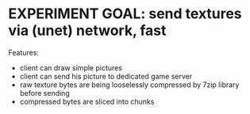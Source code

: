 # EXPERIMENT GOAL: send textures via (unet) network, fast

Features:
- client can draw simple pictures
- client can send his picture to dedicated game server
- raw texture bytes are being looselessly compressed by 7zip library before sending
- compressed bytes are sliced into chunks
